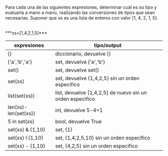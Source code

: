 Para cada una de las siguientes expresiones, determinar cuál es su tipo y evaluarla a mano a mano,
realizando las conversiones de tipos que sean necesarias. Suponer que xs es una lista de
enteros con valor [1, 4, 2, 1, 5].

<br>
***xs=[1,4,2,1,5]***
<br>

| expresiones | tipo/output | 
|----------|----------|
| {}    | diccionario, devuelve {}   | 
| {'a','b','a'}   | set, devuelve  {'a','b'}  |
| set()    | set, devuelve  set()  | 
| set(xs)    | set, devuelve {1,4,2,5} sin un orden especifico  | 
| list(set(xs))    | list, devuelve [1,4,2,5] de nuevo sin un orden especifico   | 
| len(xs)-len(set(xs))    | int, devuelve 5-4=1   | 
| 5 in set(xs)    | bool, devuelve True  | 
| set(xs) & {1,10}    | set, {1}   | 
| set(xs) I {1,10}    | set, {1,4,2,5,10} sin un orden especifico  | 
| set(xs) - {1,10}    |  set, {4,2,5}  sin un orden especifico| 